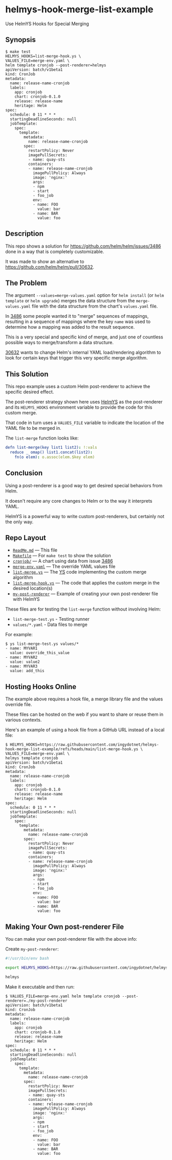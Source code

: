 helmys-hook-merge-list-example
==============================

Use HelmYS Hooks for Special Merging


## Synopsis

```
$ make test
HELMYS_HOOKS=list-merge-hook.ys \
VALUES_FILE=merge-env.yaml \
helm template cronjob --post-renderer=helmys
apiVersion: batch/v1beta1
kind: CronJob
metadata:
  name: release-name-cronjob
  labels:
    app: cronjob
    chart: cronjob-0.1.0
    release: release-name
    heritage: Helm
spec:
  schedule: 0 11 * * *
  startingDeadlineSeconds: null
  jobTemplate:
    spec:
      template:
        metadata:
          name: release-name-cronjob
        spec:
          restartPolicy: Never
          imagePullSecrets:
          - name: quay-sts
          containers:
          - name: release-name-cronjob
            imagePullPolicy: Always
            image: 'nginx:'
            args:
            - npm
            - start
            - foo_job
            env:
            - name: FOO
              value: bar
            - name: BAR
              value: foo
```


## Description

This repo shows a solution for https://github.com/helm/helm/issues/3486 done in
a way that is completely customizable.

It was made to show an alternative to https://github.com/helm/helm/pull/30632.


## The Problem

The argument `--values=merge-values.yaml` option for `helm install` (or `helm
template` or `helm upgrade`) merges the data structure from the
`merge-values.yaml` file with the data structure from the chart's `values.yaml`
file.

In [3486](https://github.com/helm/helm/issues/3486) some people wanted it to
"merge" sequences of mappings, resulting in a sequence of mappings where the
key `name` was used to determine how a mapping was added to the result
sequence.

This is a very special and specific kind of merge, and just one of countless
possible ways to merge/transform a data structure.

[30632](https://github.com/helm/helm/pull/30632) wants to change Helm's
internal YAML load/rendering algorithm to look for certain keys that trigger
this very specific merge algorithm.


## This Solution

This repo example uses a custom Helm post-renderer to achieve the specific
desired effect.

The post-renderer strategy shown here uses [HelmYS](
https://github.com/kubeys/helmys?tab=readme-ov-file#helmys) as the
post-renderer and its `HELMYS_HOOKS` environment variable to provide the code
for this custom merge.

That code in turn uses a `VALUES_FILE` variable to indicate the location of the
YAML file to be merged in.

The `list-merge` function looks like:

```yaml
defn list-merge(key list1 list2): !:vals
  reduce _ omap() list1.concat(list2):
    fn(o elem): o.assoc(elem.$key elem)
```


## Conclusion

Using a post-renderer is a good way to get desired special behaviors from Helm.

It doesn't require any core changes to Helm or to the way it interprets YAML.

HelmYS is a powerful way to write custom post-renderers, but certainly not the
only way.


## Repo Layout

* [`ReadMe.md`](ReadMe.md)
  — This file
* [`Makefile`](Makefile)
  — For `make test` to show the solution
* [`cronjob/`](cronjob/)
  — A chart using data from issue [3486](https://github.com/helm/helm/issues/3486)
* [`merge-env.yaml`](merge-env.yaml)
  — The override YAML values file
* [`list-merge.ys`](list-merge.ys)
  — The [YS](https://yamlscript.org) code implementing the custom merge
  algorithm
* [`list-merge-hook.ys`](list-merge-hook.ys)
  — The code that applies the custom merge in the desired location(s)
* [`my-post-renderer`](my-post-renderer)
  — Example of creating your own post-renderer file with HelmYS

These files are for testing the `list-merge` function without involving Helm:

* `list-merge-test.ys` - Testing runner
* `values/*.yaml` - Data files to merge

For example:

```
$ ys list-merge-test.ys values/*
- name: MYVAR1
  value: override_this_value
- name: MYVAR2
  value: value2
- name: MYVAR3
  value: add_this
```


## Hosting Hooks Online

The example above requires a hook file, a merge library file and the values
override file.

These files can be hosted on the web if you want to share or reuse them in
various contexts.

Here's an example of using a hook file from a GitHub URL instead of a local
file:

```
$ HELMYS_HOOKS=https://raw.githubusercontent.com/ingydotnet/helmys-hook-merge-list-example/refs/heads/main/list-merge-hook.ys \
VALUES_FILE=merge-env.yaml \
helmys template cronjob
apiVersion: batch/v1beta1
kind: CronJob
metadata:
  name: release-name-cronjob
  labels:
    app: cronjob
    chart: cronjob-0.1.0
    release: release-name
    heritage: Helm
spec:
  schedule: 0 11 * * *
  startingDeadlineSeconds: null
  jobTemplate:
    spec:
      template:
        metadata:
          name: release-name-cronjob
        spec:
          restartPolicy: Never
          imagePullSecrets:
          - name: quay-sts
          containers:
          - name: release-name-cronjob
            imagePullPolicy: Always
            image: 'nginx:'
            args:
            - npm
            - start
            - foo_job
            env:
            - name: FOO
              value: bar
            - name: BAR
              value: foo
```


## Making Your Own post-renderer File

You can make your own post-renderer file with the above info:

Create `my-post-renderer`:

```bash
#!/usr/bin/env bash

export HELMYS_HOOKS=https://raw.githubusercontent.com/ingydotnet/helmys-hook-merge-list-example/refs/heads/main/list-merge-hook.ys

helmys
```

Make it executable and then run:

```
$ VALUES_FILE=merge-env.yaml helm template cronjob --post-renderer=./my-post-renderer
apiVersion: batch/v1beta1
kind: CronJob
metadata:
  name: release-name-cronjob
  labels:
    app: cronjob
    chart: cronjob-0.1.0
    release: release-name
    heritage: Helm
spec:
  schedule: 0 11 * * *
  startingDeadlineSeconds: null
  jobTemplate:
    spec:
      template:
        metadata:
          name: release-name-cronjob
        spec:
          restartPolicy: Never
          imagePullSecrets:
          - name: quay-sts
          containers:
          - name: release-name-cronjob
            imagePullPolicy: Always
            image: 'nginx:'
            args:
            - npm
            - start
            - foo_job
            env:
            - name: FOO
              value: bar
            - name: BAR
              value: foo
```
